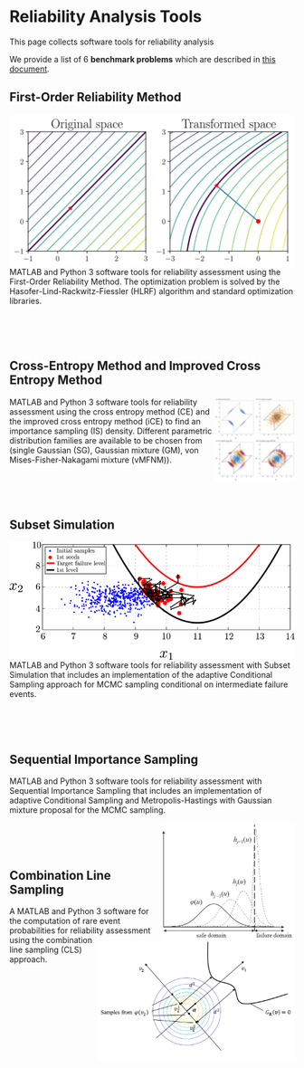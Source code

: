 # Reliability Analysis Tools

This page collects software tools for reliability analysis

We provide a list of 6 **benchmark problems** which are described in [this document](./reliability_examples.pdf).



## First-Order Reliability Method

<img src="./images/FORM_pic.webp" align="right" height="270">

MATLAB and Python 3 software tools for reliability assessment using the First-Order Reliability Method. The optimization problem is solved by the Hasofer-Lind-Rackwitz-Fiessler (HLRF) algorithm and standard optimization libraries.

</br> </br> </br> 



## Cross-Entropy Method and Improved Cross Entropy Method

<img src="./images/CE_pic.jpg" align="right" height="150">

MATLAB and Python 3 software tools for reliability assessment using the cross entropy method (CE) and the improved cross entropy method (iCE) to find an importance sampling (IS) density. Different parametric distribution families are available to be chosen from (single Gaussian (SG), Gaussian mixture (GM), von Mises-Fisher-Nakagami mixture (vMFNM)).

</br> </br> </br> 



## Subset Simulation

<img src="./images/SuS_pic.webp" align="right" height="210">

MATLAB and Python 3 software tools for reliability assessment with Subset Simulation that includes an implementation of the adaptive Conditional Sampling approach for MCMC sampling conditional on intermediate failure events.

</br> </br> </br> 



## Sequential Importance Sampling

MATLAB and Python 3 software tools for reliability assessment with Sequential Importance Sampling that includes an implementation of adaptive Conditional Sampling and Metropolis-Hastings with Gaussian mixture proposal for the MCMC sampling.

<img src="./images/SIS_pic.webp" align="right" height="210">
</br> </br> </br> 



## Combination Line Sampling

<img src="./images/CLS_pic.pdf" align="right" height="210">

A MATLAB and Python 3 software for the computation of rare event probabilities for reliability assessment using the combination line sampling (CLS) approach. 

</br> </br> </br> 

